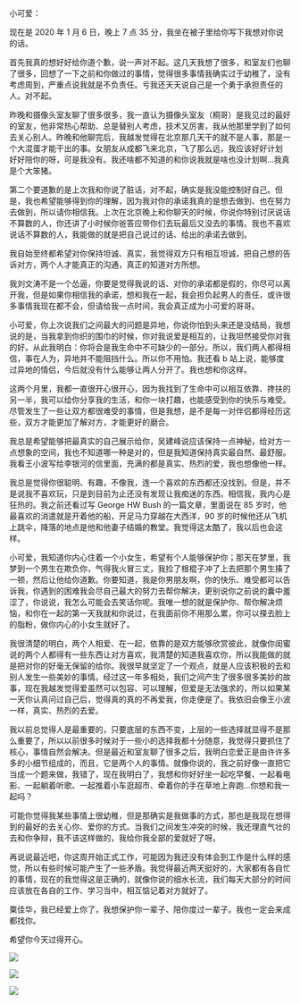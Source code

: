 小可爱：

现在是 2020 年 1 月 6 日，晚上 7 点 35 分，我坐在被子里给你写下我想对你说的话。

首先我真的想好好给你道个歉，说一声对不起。这几天我想了很多，和室友们也聊了很多，回想了一下之前和你做过的事情，觉得很多事情我确实过于幼稚了，没有考虑周到，严重点说我就是不负责任。亏我还天天说自己是一个勇于承担责任的人。对不起。

昨晚和摄像头室友聊了很多很多，我一直认为摄像头室友（桐哥）是我见过的最好的室友，他非常热心帮助、总是替别人考虑，技术又厉害，我从他那里学到了如何去关心别人。昨晚和他聊完后，我越发觉得在北京那几天干的就不是人事，那是一个大混蛋才能干出的事。女朋友从成都飞来北京，飞了那么远，我应该好好计划 好好陪你的呀，可是我没有。我还啥都不知道的和你说我就是啥也没计划啊...我真是个大笨猪。

第二个要道歉的是上次我和你说了脏话，对不起，确实是我没能控制好自己。但是，我也希望能够得到你的理解，因为我对你的承诺我真的是想去做到、也在努力去做到，所以请你相信我。上次在北京晚上和你聊天的时候，你说你特别讨厌说话不算数的人，你还讲了小时候你爸答应带你们去玩最后又没去的事情。我也不喜欢说话不算数的人，我能做的就是把自己说过的话、给出的承诺去做到。

我自始至终都希望对你保持坦诚、真实，我觉得双方只有相互坦诚，把自己想的告诉对方，两个人才能真正的沟通，真正的知道对方所想。

我刘文涛不是一个怂逼，你要是觉得我说的话、对你的承诺都是假的，你尽可以离开我，但是如果你相信我的承诺，想和我在一起，我会担负起男人的责任，或许很多事情我现在都不会，但请给我一点时间，我会真正成为小可爱的哥哥。

小可爱，你上次说我们之间最大的问题是异地，你说你怕到头来还是没结局，我想说的是，当我拿到你织的围巾的时候，你对我说爱是相互的，让我坦然接受你对我的好。从此我明白：你将会是我生命中不可缺少的一部分。所以，我们两人都得相信，事在人为，异地并不能阻挡什么。所以你不用怕。我还看 b 站上说，能够度过异地的情侣，今后就没有什么能够让两人分开了。我也想和你这样。

这两个月里，我都一直很开心很开心，因为我找到了生命中可以相互依靠、搀扶的另一半，我可以给你分享我的生活，和你一块打趣，也能感受到你的快乐与难受。尽管发生了一些让双方都很难受的事情，但是我想，是不是每一对伴侣都得经历这些，双方才能更加了解对方，才能更好的磨合。

我总是希望能够把最真实的自己展示给你，吴建峰说应该保持一点神秘，给对方一点想象的空间，我也不知道哪一种是对的，但是我知道保持真实最自然、最舒服。我看王小波写给李银河的信里面，充满的都是真实、热烈的爱，我也想像他一样。

我总是觉得你很聪明、有趣，不像我，连一个喜欢的东西都还没找到。但是，并不是说我不喜欢玩，只是到目前为止还没有发现让我痴迷的东西。相信我，我内心是狂热的。我之前还看过写 George HW Bush 的一篇文章，里面说在 85 岁时，他最喜欢的消遣就是开着他的船，开足马力穿越在大西洋，90 岁的时候他还从飞机上跳伞，降落的地点是他和他妻子结婚的教堂。我觉得这太酷了，我以后也会这样。

小可爱，我知道你内心住着一个小女生，希望有个人能够保护你；那天在梦里，我梦到一个男生在欺负你，气得我火冒三丈，我捡了根棍子冲了上去把那个男生揍了一顿，然后让他给你道歉。你要知道，我是你男朋友啊，你的快乐、难受都可以告诉我，你遇到的困难我会尽自己最大的努力去帮你解决，更别说你之前说的囊中羞涩了，你说说，我怎么可能会去笑话你呢。我唯一想的就是保护你、帮你解决烦恼，和你在一起的第一天我就和你说过，在我面前你不用那么累，你可以搽去脸上的脂粉，做你内心的小女生就好了。

我很清楚的明白，两个人相爱、在一起，依靠的是双方能够欣赏彼此，就像你闺蜜说的两个人都得有一些东西让对方喜欢，我清楚的知道我喜欢你，所以我能做的就是把对你的好毫无保留的给你。我很早就坚定了一个观点，就是人应该积极的去和别人发生一些美妙的事情。经过这一年多相处，我们之间产生了很多很多美妙的故事，现在我越发觉得爱虽然可以包容、可以理解，但爱是无法强求的，所以如果某一天你认真问过自己后，觉得真的真的不再爱我，你走便是了。我依旧会像王小波一样，真实、热烈的去爱。

我以前总觉得人是最重要的，只要底层的东西不变，上层的一些选择就显得不是那么重要了，所以以前很多时候对于一些小的选择我都十分随意，我觉得只要抓住了核心，事情自然会解决。但是最近和室友聊了很多之后，我明白恋爱正是由许许多多的小细节组成的，而且，它是两个人的事情。就像你说的，我之前好像一直把它当成一个题来做，我错了，现在我明白了，我想和你好好坐一起吃早餐、一起看电影、一起躺着听歌、一起推着小车逛超市、牵着你的手在草地上奔跑...你想和我一起吗？

可能你觉得我某些事情上很幼稚，但是那确实是我做事的方式，那也是我现在想得到的最好的去关心你、爱你的方式。当我们之间发生冲突的时候，我还理直气壮的去和你争辩，我不该这样做的，我给你我全部的爱就好了呀。

再说说最近吧，你这周开始正式工作，可能因为我还没有体会到工作是什么样的感觉，所以有些时候可能产生了一些矛盾。我觉得最近两天挺好的，大家都有各自忙的事情，现在的我觉得这是正确的，就像你说的细水长流，我们每天大部分的时间应该放在各自的工作、学习当中，相互惦记着对方就好了。

粟佳华，我已经爱上你了，我想保护你一辈子、陪你度过一辈子。我也一定会来成都找你。

希望你今天过得开心。

![](https://winterliublog.oss-cn-beijing.aliyuncs.com/winterliu-notes/%E7%B2%9F%E4%BD%B3%E5%8D%8E/IMG_4984.JPG)

![](https://winterliublog.oss-cn-beijing.aliyuncs.com/winterliu-notes/%E7%B2%9F%E4%BD%B3%E5%8D%8E/IMG_4985.JPG)

![](https://winterliublog.oss-cn-beijing.aliyuncs.com/winterliu-notes/%E7%B2%9F%E4%BD%B3%E5%8D%8E/IMG_4986.JPG)